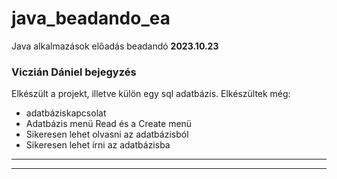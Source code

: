 # java_beadando_ea
 Java alkalmazások előadás beadandó
**2023.10.23**
### Viczián Dániel bejegyzés
Elkészült a projekt, illetve külön egy sql adatbázis.
Elkészültek még:
- adatbáziskapcsolat
- Adatbázis menü Read és a Create menü
- Sikeresen lehet olvasni az adatbázisból
- Sikeresen lehet írni az adatbázisba
***
***